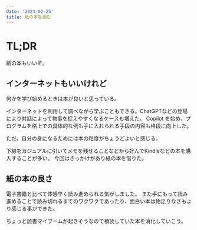 ```yaml
---
date: '2024-02-25'
title: 紙の本を読む
---
```


# TL;DR

紙の本もいいぞ。

## インターネットもいいけれど

何かを学び始めるときは本が良いと思っている。

インターネットを利用して調べながら学ぶこともできる。ChatGPTなどの登場により対話によって物事を捉えやすくなるケースも増えた。
Copilot
を始め、プログラムを格上での具体的な例も手に入れられる手段の内容も格段に向上した。

ただ、自分の身になるためには本の粒度がちょうどよいと感じる。

下線をカジュアルに引いてメモを残せることなどから好んでKindleなどの本を購入することが多い。
今回はきっかけがあり紙の本を借りた。

## 紙の本の良さ

電子書籍と比べて体感早く読み進められる気がしました。
また手にもって読み進めることで読み切れるまでのワクワクであったり、面白い本は物足りなさもより感じる事ができた。

ちょっと読書マイブームが起きそうなので積読していた本を消化していこう。
